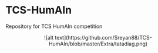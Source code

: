 # TCS-HumAIn
Repository for TCS HumAIn competition


<p align="center">![alt text](https://github.com/Sreyan88/TCS-HumAIn/blob/master/Extra/tatadiag.png)</p>

